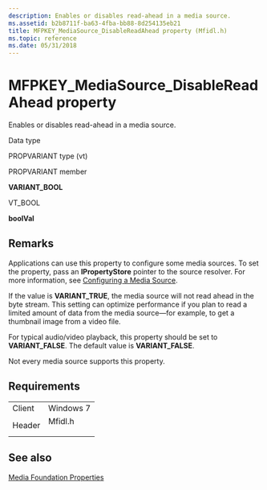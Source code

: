 ```yaml
---
description: Enables or disables read-ahead in a media source.
ms.assetid: b2b8711f-ba63-4fba-bb88-8d254135eb21
title: MFPKEY_MediaSource_DisableReadAhead property (Mfidl.h)
ms.topic: reference
ms.date: 05/31/2018
---
```


# MFPKEY\_MediaSource\_DisableReadAhead property

Enables or disables read-ahead in a media source.



Data type

PROPVARIANT type (vt)

PROPVARIANT member

**VARIANT\_BOOL**

VT\_BOOL

**boolVal**



## Remarks

Applications can use this property to configure some media sources. To set the property, pass an **IPropertyStore** pointer to the source resolver. For more information, see [Configuring a Media Source](configuring-a-media-source.md).

If the value is **VARIANT\_TRUE**, the media source will not read ahead in the byte stream. This setting can optimize performance if you plan to read a limited amount of data from the media source—for example, to get a thumbnail image from a video file.

For typical audio/video playback, this property should be set to **VARIANT\_FALSE**. The default value is **VARIANT\_FALSE**.

Not every media source supports this property.

## Requirements



|                   |                                                                                    |
|-------------------|------------------------------------------------------------------------------------|
| Client<br/> | Windows 7<br/>                                                               |
| Header<br/> | <dl> <dt>Mfidl.h</dt> </dl> |



## See also

<dl> <dt>

[Media Foundation Properties](media-foundation-properties.md)
</dt> </dl>

 

 




